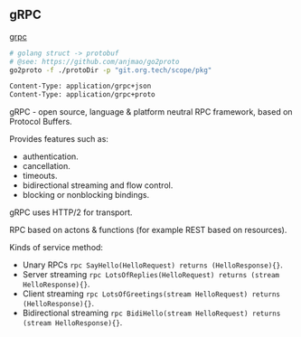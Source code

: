 gRPC
-

[grpc](https://grpc.io/docs)

````sh
# golang struct -> protobuf
# @see: https://github.com/anjmao/go2proto
go2proto -f ./protoDir -p "git.org.tech/scope/pkg"
````

````sh
Content-Type: application/grpc+json
Content-Type: application/grpc+proto
````

gRPC - open source, language & platform neutral RPC framework, based on Protocol Buffers.

Provides features such as:
* authentication.
* cancellation.
* timeouts.
* bidirectional streaming and flow control.
* blocking or nonblocking bindings.

gRPC uses HTTP/2 for transport.

RPC based on actons & functions (for example REST based on resources).

Kinds of service method:
* Unary RPCs
  `rpc SayHello(HelloRequest) returns (HelloResponse){}`.
* Server streaming
  `rpc LotsOfReplies(HelloRequest) returns (stream HelloResponse){}`.
* Client streaming
  `rpc LotsOfGreetings(stream HelloRequest) returns (HelloResponse){}`.
* Bidirectional streaming
  `rpc BidiHello(stream HelloRequest) returns (stream HelloResponse){}`.
